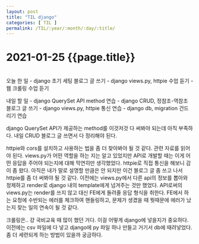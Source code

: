 ```yaml
---
layout: post
title: "TIL django"
categories: [ TIL ]
permalink: /TIL/:year/:month/:day/:title/
---
```


# 2021-01-25 {{page.title}}
&nbsp;  
오늘 한 일
    - django 초기 세팅 블로그 글 쓰기
    - django views.py, httpie 수업 듣기
    - 웹 크롤링 수업 듣기

내일 할 일
    - django QuerySet API method 연습
    - django CRUD, 정참조-역참조 블로그 글 쓰기
    - django views.py, httpie 통신 연습
    - django db, migration 건드리기 연습

django QuerySet API가 제공하는 method를 이것저것 다 써봐야 되는데 아직 부족하다. 내일 CRUD 블로그 글 쓰면서 다 정리해야 된다.  

httpie와 cors를 설치하고 사용하는 법을 좀 더 찾아봐야 될 것 같다. 관련 자료를 읽어야 된다.
views.py가 어떤 역할을 하는 지는 알고 있었지만 API로 개발할 때는 이게 어떤 응답을 주어야 되는지에 대해 막연히만 생각했었다. httpie로 직접 통신을 해보니 감이 좀 왔다. 아직은 내가 말로 설명할 만큼은 안 되지만 이건 블로그 글 좀 쓰고 나서 httpie를 좀 더 써봐야 될 것 같다. 이전에는 views.py에서 다른 api의 정보를 뽑아와 정제하고 render로 django 내의 template에게 넘겨주는 것만 했었다. API로써의 views.py는 render를 쓰지 않고 대신 FE에게 돌려줄 응답 형식을 취한다. FE에서 하는 요청에 수반되는 에러를 체크하여 핸들링하고, 문제가 생겼을 때 뭣때문에 에러가 났는지 찾는 일의 연속이 될 것 같다.  

크롤링은.. 걍 국비교육 때 많이 했던 거다. 이걸 어떻게 django에 넣을지가 중요하다. 이전에는 csv 파일에 다 넣고 django에 py 파일 하나 만들고 거기서 db에 때려넣었다. 좀 더 세련되게 하는 방법이 있을까 궁금하다.
